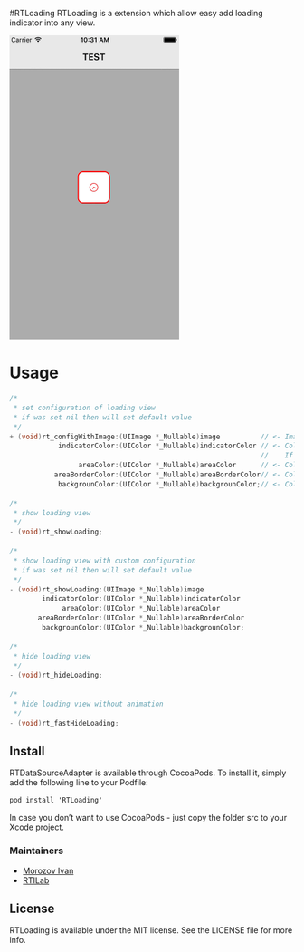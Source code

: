 #RTLoading
RTLoading is a extension which allow easy add loading indicator into any view.

<img src="https://github.com/RTILab/RTLoading/blob/master/Images/image.gif" width="300">

# Usage
```objective-c
/*
 * set configuration of loading view
 * if was set nil then will set default value
 */
+ (void)rt_configWithImage:(UIImage *_Nullable)image          // <- Image of indicator. Max size is 40x40
            indicatorColor:(UIColor *_Nullable)indicatorColor // <- Color of indicator image.
                                                              //    If color is clear then will not be set tint of color of image.
                 areaColor:(UIColor *_Nullable)areaColor      // <- Color of area under indicator.
           areaBorderColor:(UIColor *_Nullable)areaBorderColor// <- Color of area border
            backgrounColor:(UIColor *_Nullable)backgrounColor;// <- Color of view which will block content

/*
 * show loading view
 */
- (void)rt_showLoading;

/*
 * show loading view with custom configuration
 * if was set nil then will set default value
 */
- (void)rt_showLoading:(UIImage *_Nullable)image
        indicatorColor:(UIColor *_Nullable)indicatorColor
             areaColor:(UIColor *_Nullable)areaColor
       areaBorderColor:(UIColor *_Nullable)areaBorderColor
        backgrounColor:(UIColor *_Nullable)backgrounColor;

/*
 * hide loading view
 */
- (void)rt_hideLoading;

/*
 * hide loading view without animation
 */
- (void)rt_fastHideLoading;
```


## Install

RTDataSourceAdapter is available through CocoaPods. To install it, simply add the following line to your Podfile:

```objective-c
pod install 'RTLoading'
```
In case you don’t want to use CocoaPods - just copy the folder src to your Xcode project.

### Maintainers
- [Morozov Ivan](https://github.com/Allui)
- [RTILab](https://github.com/RTILab)

## License

RTLoading is available under the MIT license. See the LICENSE file for more info.
